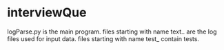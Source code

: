 # interviewQue

logParse.py is the main program.
files starting with name text.. are the log files used for input data.
files starting with name test_ contain tests.
